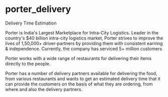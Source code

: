 # porter_delivery
Delivery Time Estimation

Porter is India's Largest Marketplace for Intra-City Logistics. Leader in the country's $40 billion intra-city logistics market, Porter strives to improve the lives of 1,50,000+ driver-partners by providing them with consistent earning & independence. Currently, the company has serviced 5+ million customers

Porter works with a wide range of restaurants for delivering their items directly to the people.

Porter has a number of delivery partners available for delivering the food, from various restaurants and wants to get an estimated delivery time that it can provide the customers on the basis of what they are ordering, from where and also the delivery partners.
